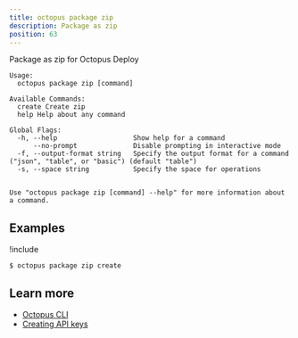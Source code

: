 ```yaml
---
title: octopus package zip
description: Package as zip
position: 63
---
```


Package as zip for Octopus Deploy


```text
Usage:
  octopus package zip [command]

Available Commands:
  create Create zip
  help Help about any command

Global Flags:
  -h, --help                   Show help for a command
      --no-prompt              Disable prompting in interactive mode
  -f, --output-format string   Specify the output format for a command ("json", "table", or "basic") (default "table")
  -s, --space string           Specify the space for operations


Use "octopus package zip [command] --help" for more information about a command.
```

## Examples

!include <samples-instance>


```text
$ octopus package zip create

```

## Learn more

- [Octopus CLI](/docs/octopus-rest-api/cli/index.md)
- [Creating API keys](/docs/octopus-rest-api/how-to-create-an-api-key.md)